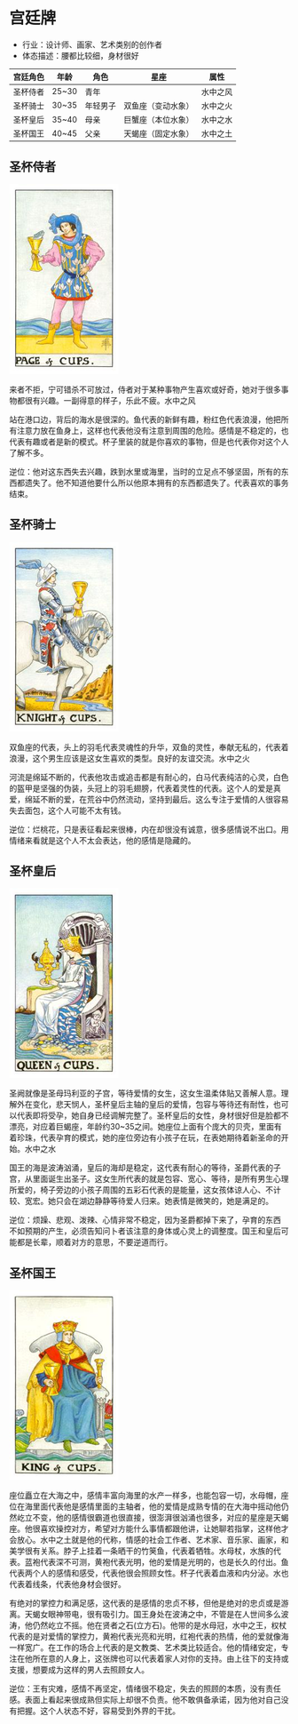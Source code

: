 # 宫廷牌

- 行业：设计师、画家、艺术类别的创作者
- 体态描述：腰都比较细，身材很好

| 宫廷角色 | 年龄 | 角色     | 星座 | 属性 |
| -------- | ----- | -------- | ------ | -------- |
| 圣杯侍者 | 25~30 | 青年     |        | 水中之风 |
| 圣杯骑士 | 30~35 | 年轻男子 | 双鱼座（变动水象） | 水中之火 |
| 圣杯皇后 | 35~40 | 母亲     | 巨蟹座（本位水象） | 水中之水 |
| 圣杯国王 | 40~45 | 父亲     | 天蝎座（固定水象） | 水中之土 |

## 圣杯侍者

![46](images/46.jpg)


来者不拒，宁可错杀不可放过，侍者对于某种事物产生喜欢或好奇，她对于很多事物都很有兴趣。一副得意的样子，乐此不疲。水中之风

站在港口边，背后的海水是很深的。鱼代表的新鲜有趣，粉红色代表浪漫，他把所有注意力放在鱼身上，这样也代表他没有注意到周围的危险。感情是不稳定的，也代表有趣或者是新的模式。杯子里装的就是你喜欢的事物，但是也代表你对这个人了解不多。

逆位：他对这东西失去兴趣，跌到水里或海里，当时的立足点不够坚固，所有的东西都遗失了。他不知道他要什么所以他原本拥有的东西都遗失了。代表喜欢的事务结束。


## 圣杯骑士

![47](images/47.jpg)


双鱼座的代表，头上的羽毛代表灵魂性的升华，双鱼的灵性，奉献无私的，代表着浪漫，这个男生应该是这女生喜欢的类型。良好的友谊交流。水中之火

河流是绵延不断的，代表他攻击或追击都是有耐心的，白马代表纯洁的心灵，白色的盔甲是坚强的伪装，头冠上的羽毛翅膀，代表着灵性的代表。这个人的爱是真爱，绵延不断的爱，在荒谷中仍然流动，坚持到最后。这么专注于爱情的人很容易失去面包，这个人可能不太有钱。

逆位：烂桃花，只是表征看起来很棒，内在却很没有诚意，很多感情说不出口。用情绪来看就是这个人不太会表达，他的感情是隐藏的。


## 圣杯皇后

![48](images/48.jpg)


圣阙就像是圣母玛利亚的子宫，等待爱情的女生，这女生温柔体贴又善解人意。理解外在变化，悲天悯人，圣杯皇后主轴的皇后的爱情，包容与等待还有耐性，也可以代表即将受孕，她自身已经调解完整了。圣杯皇后的女性，身材很好但是脸都不漂亮，对应着巨蝎座，年龄约30~35之间。她座位上面有个庞大的贝壳，里面有着珍珠，代表孕育的模式，她的座位旁边有小孩子在玩，在表她期待着新圣命的开始。水中之水

国王的海是波涛汹涌，皇后的海却是稳定，这代表有耐心的等待，圣爵代表的子宫，从里面诞生出圣子。这女生所代表的就是包容、宽心、等待，是所有男生心理所爱的，椅子旁边的小孩子周围的五彩石代表的是能量，这女孩体谅人心、不计较、宽宏。她只会在湖边静静等待爱人归来。她表情是微笑的，她是满足的。

逆位：烦躁、悲观、泼辣、心情非常不稳定，因为圣爵都掉下来了，孕育的东西
不如预期的产生，必须告知问卜者该注意的身体或心灵上的调整度。国王和皇后可能都是长辈，顺着对方的意思，不要逆道而行。


## 圣杯国王

![49](images/49.jpg)


座位矗立在大海之中，感情丰富向海里的水产一样多，也能包容一切，水母帽，座位在海里面代表他是感情里面的主轴者，他的爱情是成熟专情的在大海中摇动他仍然屹立不变，他的感情很霸道也很直接，很澎湃很汹涌也很多，对应的星座是天蝎座。他很喜欢操控对方，希望对方能什么事情都跟他讲，让她聊若指掌，这样他才会放心。水中之土就是他的代称，情感的社会工作者、艺术家、音乐家、画家，和美学很有关系。脖子上挂着一条晒干的竹䇲鱼，代表着牺牲。水母杖，水族的代表。蓝袍代表深不可测，黄袍代表光明，他的爱情是光明的，也是长久的付出。鱼代表两个人的感情和感受，代表他很会照顾女性。杯子代表着血液和内分泌。水也代表着线条，代表他身材会很好。

有绝对的掌控力和满足感，这代表的是感情的忠贞不移，但他是绝对的忠贞或是游离。天蝎女眼神带电，很有吸引力。国王身处在波涛之中，不管是在人世间多么波涛，他仍然屹立不摇。他在贤者之石(立方石)。他带的是水母冠，水中之王，权杖代表的是对爱情的掌控力，黄袍代表光亮和光明，红袍代表的热情，他的爱就像海一样宽广。在工作的场合上代表的是文教类、艺术类比较适合。他的情绪安定，专注在他所在意的人身上，这张牌也可以代表着家人对你的支持。由上往下的支持或支援，想要成为这样的男人去照顾女人。

逆位：王有灾难，感情不再坚定，情绪很不稳定，失去的照顾的本质，没有责任感。表面上看起来很成熟但实际上却很不负责。他不敢俱备承诺，因为他对自己没有把握。这个人状态不好，容易受到外界的干扰。

